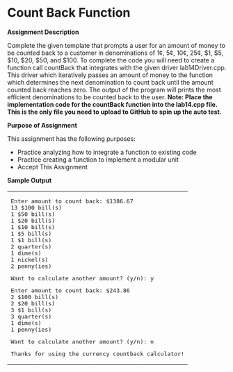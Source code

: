 # Count Back Function 
**Assignment Description**

Complete the given template that prompts a user for an amount of money to be counted back to a customer in denominations of 1¢, 5¢, 10¢, 25¢, $1, $5, $10, $20, $50, and $100. To complete the code you will need to create a function call countBack that integrates with the given driver lab14Driver.cpp. This driver which iteratively passes an amount of money to the function which determines the next denomination to count back until the amount counted back reaches zero. The output of the program will prints the most efficient denominations to be counted back to the user. **Note: Place the implementation code for the countBack function into the lab14.cpp file. This is the only file you need to upload to GitHub to spin up the auto test.**

**Purpose of Assignment**


This assignment has the following purposes:

*  Practice analyzing how to integrate a function to existing code
*  Practice creating a function to implement a modular unit
*  Accept This Assignment

**Sample Output**

<table><tr><td>
<samp>

Enter amount to count back: $1386.67\
13 $100 bill(s)\
1 $50 bill(s)\
1 $20 bill(s)\
1 $10 bill(s)\
1 $5 bill(s)\
1 $1 bill(s)\
2 quarter(s)\
1 dime(s)\
1 nickel(s)\
2 penny(ies)

Want to calculate another amount? (y/n): y

Enter amount to count back: $243.86\
2 $100 bill(s)\
2 $20 bill(s)\
3 $1 bill(s)\
3 quarter(s)\
1 dime(s)\
1 penny(ies)

Want to calculate another amount? (y/n): n

Thanks for using the currency countback calculator!
</samp>

</td></tr></table>

